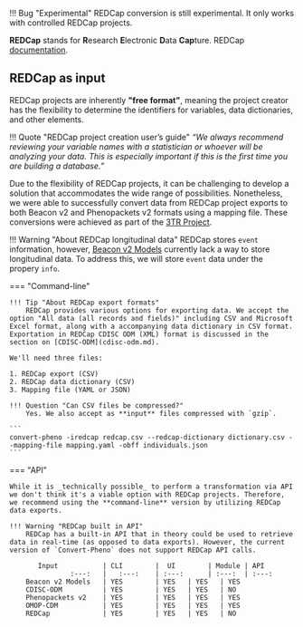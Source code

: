 !!! Bug "Experimental"
    REDCap conversion is still experimental. It only works with controlled REDCap projects.

**REDCap** stands for **R**esearch **E**lectronic **D**ata **Cap**ture. REDCap [documentation](https://www.project-redcap.org).

## REDCap as input

REDCap projects are inherently **"free format"**, meaning the project creator has the flexibility to determine the identifiers for variables, data dictionaries, and other elements.

!!! Quote "REDCap project creation user’s guide" 
    _“We always recommend reviewing your variable names with a statistician or whoever will be analyzing your data. This is especially important if this is the first time you are building a database.”_ 

Due to the flexibility of REDCap projects, it can be challenging to develop a solution that accommodates the wide range of possibilities. Nonetheless, we were able to successfully convert data from REDCap project exports to both Beacon v2 and Phenopackets v2 formats using a mapping file. These conversions were achieved as part of the [3TR Project](https://3tr-imi.eu).

!!! Warning "About REDCap longitudinal data"
         REDCap stores `event` information, however, [Beacon v2 Models](https://docs.genomebeacons.org/schemas-md/individuals_defaultSchema) currently lack a way to store longitudinal data. To address this, we will store `event` data under the propery `info`.

=== "Command-line"

    !!! Tip "About REDCap export formats"
        REDCap provides various options for exporting data. We accept the option "All data (all records and fields)" including CSV and Microsoft Excel format, along with a accompanying data dictionary in CSV format. Exportation in REDCap CDISC ODM (XML) format is discussed in the section on [CDISC-ODM](cdisc-odm.md).

    We'll need three files:

    1. REDCap export (CSV)
    2. REDCap data dictionary (CSV)
    3. Mapping file (YAML or JSON)

    !!! Question "Can CSV files be compressed?"
        Yes. We also accept as **input** files compressed with `gzip`.

    ```
    convert-pheno -iredcap redcap.csv --redcap-dictionary dictionary.csv --mapping-file mapping.yaml -obff individuals.json
    ```

=== "API"

    While it is _technically possible_ to perform a transformation via API we don't think it's a viable option with REDCap projects. Therefore, we recommend using the **command-line** version by utilizing REDCap data exports.

    !!! Warning "REDCap built in API"
        REDCap has a built-in API that in theory could be used to retrieve data in real-time (as opposed to data exports). However, the current version of `Convert-Pheno` does not support REDCap API calls.

           Input           | CLI        |  UI        | Module | API
                   :---:   |   :---:    | :---:      | :---:  | :---:
        Beacon v2 Models   | YES        | YES   | YES   | YES
        CDISC-ODM          | YES        | YES   | YES   | NO
        Phenopackets v2    | YES        | YES   | YES   | YES
        OMOP-CDM           | YES        | YES   | YES   | YES
        REDCap             | YES        | YES   | YES   | NO

